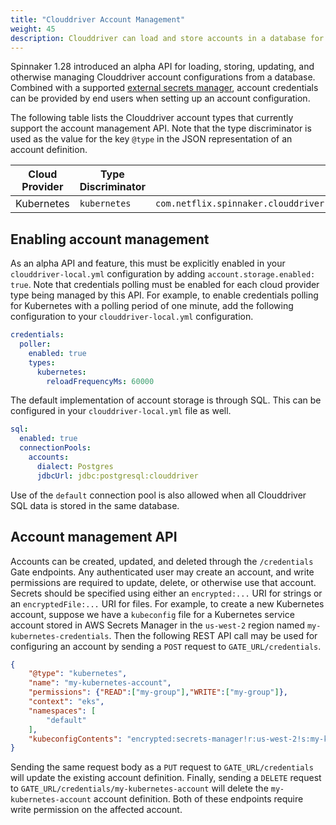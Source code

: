 ```yaml
---
title: "Clouddriver Account Management"
weight: 45
description: Clouddriver can load and store accounts in a database for dynamic account management.
---
```


Spinnaker 1.28 introduced an alpha API for loading, storing, updating, and otherwise managing Clouddriver account configurations from a database.
Combined with a supported [external secrets manager](/docs/reference/halyard/secrets/), account credentials can be provided by end users when setting up an account configuration.

The following table lists the Clouddriver account types that currently support the account management API.
Note that the type discriminator is used as the value for the key `@type` in the JSON representation of an account definition.

| Cloud Provider | Type Discriminator | Account Definition Class                                                                              |
|----------------|--------------------|-------------------------------------------------------------------------------------------------------|
| Kubernetes     | `kubernetes`       | `com.netflix.spinnaker.clouddriver.kubernetes.config.KubernetesAccountProperties.ManagedAccount`      |


## Enabling account management

As an alpha API and feature, this must be explicitly enabled in your `clouddriver-local.yml` configuration by adding `account.storage.enabled: true`.
Note that credentials polling must be enabled for each cloud provider type being managed by this API.
For example, to enable credentials polling for Kubernetes with a polling period of one minute, add the following configuration to your `clouddriver-local.yml` configuration.

```yml
credentials:
  poller:
    enabled: true
    types:
      kubernetes:
        reloadFrequencyMs: 60000
```

The default implementation of account storage is through SQL.
This can be configured in your `clouddriver-local.yml` file as well.

```yml
sql:
  enabled: true
  connectionPools:
    accounts:
      dialect: Postgres
      jdbcUrl: jdbc:postgresql:clouddriver
```

Use of the `default` connection pool is also allowed when all Clouddriver SQL data is stored in the same database.

## Account management API

Accounts can be created, updated, and deleted through the `/credentials` Gate endpoints.
Any authenticated user may create an account, and write permissions are required to update, delete, or otherwise use that account.
Secrets should be specified using either an `encrypted:...` URI for strings or an `encryptedFile:...` URI for files.
For example, to create a new Kubernetes account, suppose we have a `kubeconfig` file for a Kubernetes service account stored in AWS Secrets Manager in the `us-west-2` region named `my-kubernetes-credentials`.
Then the following REST API call may be used for configuring an account by sending a `POST` request to `GATE_URL/credentials`.

```json
{
    "@type": "kubernetes",
    "name": "my-kubernetes-account",
    "permissions": {"READ":["my-group"],"WRITE":["my-group"]},
    "context": "eks",
    "namespaces": [
        "default"
    ],
    "kubeconfigContents": "encrypted:secrets-manager!r:us-west-2!s:my-kubernetes-credentials"
}
```

Sending the same request body as a `PUT` request to `GATE_URL/credentials` will update the existing account definition.
Finally, sending a `DELETE` request to `GATE_URL/credentials/my-kubernetes-account` will delete the `my-kubernetes-account` account definition.
Both of these endpoints require write permission on the affected account.
